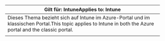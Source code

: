 |<span data-ttu-id="be2d6-101">Gilt für: Intune</span><span class="sxs-lookup"><span data-stu-id="be2d6-101">Applies to: Intune</span></span> |
|--|
|<span data-ttu-id="be2d6-102">Dieses Thema bezieht sich auf Intune im Azure-Portal und im klassischen Portal.</span><span class="sxs-lookup"><span data-stu-id="be2d6-102">This topic applies to Intune in both the Azure portal and the classic portal.</span></span>|
| |

